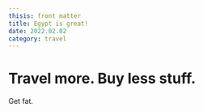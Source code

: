 ```yaml
---
thisis: front matter
title: Egypt is great!
date: 2022.02.02
category: travel
---
```


# Travel more. Buy less stuff.

Get fat.
